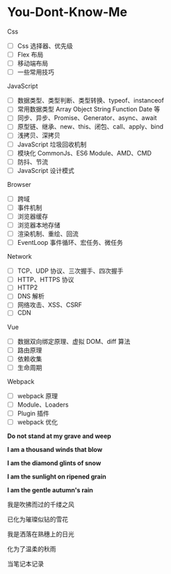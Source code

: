 # You-Dont-Know-Me

Css

- [ ] Css 选择器、优先级
- [ ] Flex 布局
- [ ] 移动端布局
- [ ] 一些常用技巧

JavaScript

- [ ] 数据类型、类型判断、类型转换、typeof、instanceof
- [ ] 常用数据类型 Array Object String Function Date 等
- [ ] 同步、异步、Promise、Generator、async、await
- [ ] 原型链、继承、new、this、闭包、call、apply、bind
- [ ] 浅拷贝、深拷贝
- [ ] JavaScript 垃圾回收机制
- [ ] 模块化 CommonJs、ES6 Module、AMD、CMD
- [ ] 防抖、节流
- [ ] JavaScript 设计模式

Browser

- [ ] 跨域
- [ ] 事件机制
- [ ] 浏览器缓存
- [ ] 浏览器本地存储
- [ ] 渲染机制、重绘、回流
- [ ] EventLoop 事件循环、宏任务、微任务

Network

- [ ] TCP、UDP 协议、三次握手、四次握手
- [ ] HTTP、HTTPS 协议
- [ ] HTTP2
- [ ] DNS 解析
- [ ] 网络攻击、XSS、CSRF
- [ ] CDN

Vue

- [ ] 数据双向绑定原理、虚拟 DOM、diff 算法
- [ ] 路由原理
- [ ] 依赖收集
- [ ] 生命周期

Webpack

- [ ] webpack 原理
- [ ] Module、Loaders
- [ ] Plugin 插件
- [ ] webpack 优化

**Do not stand at my grave and weep**

**I am a thousand winds that blow**

**I am the diamond glints of snow**

**I am the sunlight on ripened grain**

**I am the gentle autumn's rain**

我是吹拂而过的千缕之风

已化为璀璨似钻的雪花

我是洒落在熟穗上的日光

化为了温柔的秋雨

当笔记本记录
